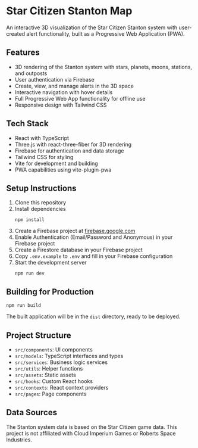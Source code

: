 # Star Citizen Stanton Map

An interactive 3D visualization of the Star Citizen Stanton system with user-created alert functionality, built as a Progressive Web Application (PWA).

## Features

- 3D rendering of the Stanton system with stars, planets, moons, stations, and outposts
- User authentication via Firebase
- Create, view, and manage alerts in the 3D space
- Interactive navigation with hover details
- Full Progressive Web App functionality for offline use
- Responsive design with Tailwind CSS

## Tech Stack

- React with TypeScript
- Three.js with react-three-fiber for 3D rendering
- Firebase for authentication and data storage
- Tailwind CSS for styling
- Vite for development and building
- PWA capabilities using vite-plugin-pwa

## Setup Instructions

1. Clone this repository
2. Install dependencies
   ```
   npm install
   ```
3. Create a Firebase project at [firebase.google.com](https://firebase.google.com)
4. Enable Authentication (Email/Password and Anonymous) in your Firebase project
5. Create a Firestore database in your Firebase project
6. Copy `.env.example` to `.env` and fill in your Firebase configuration
7. Start the development server
   ```
   npm run dev
   ```

## Building for Production

```
npm run build
```

The built application will be in the `dist` directory, ready to be deployed.

## Project Structure

- `src/components`: UI components
- `src/models`: TypeScript interfaces and types
- `src/services`: Business logic services
- `src/utils`: Helper functions
- `src/assets`: Static assets
- `src/hooks`: Custom React hooks
- `src/contexts`: React context providers
- `src/pages`: Page components

## Data Sources

The Stanton system data is based on the Star Citizen game data. This project is not affiliated with Cloud Imperium Games or Roberts Space Industries. 